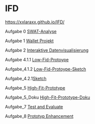 # IFD
https://xxlaraxx.github.io/IFD/


Aufgabe 0 <a href="https://webuser.hs-furtwangen.de/~goeppert/IFD/IFD_0/IFD_0.html">SWAT-Analyse</a>


Aufgabe 1 <a href="https://github.com/XxLaraxX/IFD/blob/main/IFD_1_Walletprojekt.pdf">Wallet Projekt </a>
         
         
Aufgabe 2 <a href="https://github.com/XxLaraxX/IFD/blob/main/IFD_3_interaktive%20Datenvisualierung.pdf">Interaktive Datenvisualisierung </a>

Aufgabe 4.1.1 <a href="https://github.com/XxLaraxX/IFD/blob/main/Low-Fid%20Prototype.pdf">Low-Fid-Protoype </a>

Aufgabe_4.1.2 <a href="https://github.com/XxLaraxX/IFD/blob/main/Low-Fid%20Protoype_Sketch.pdf">Low-Fid-Protoype-Sketch </a>

Aufgabe_4.2.1<a href="https://github.com/XxLaraxX/IFD/blob/main/Sketch_von_lara_Göppert.pdf">Sketch </a>


Aufgabe_5 <a href="https://xd.adobe.com/view/2f0c1d47-15ff-4055-8cf2-b2e6bdca0e92-7a5f/">High-Fit-Prototype </a>

Aufgabe_5_Doku <a href="https://github.com/XxLaraxX/IFD/blob/main/IFD_Aufgabe5%2C6_Doku.pdf">High-Fit-Prototype-Doku </a>

Aufgabe_7 <a href="https://github.com/XxLaraxX/IFD/blob/main/Test%20and%20Evaluate.pdf">Test and Evaluate </a>

Aufgabe_8 <a href="https://xd.adobe.com/view/31ecf7c5-edb9-4480-8080-73923f47fe94-64bf/?fullscreen">Prototyp Enhancement</a>

